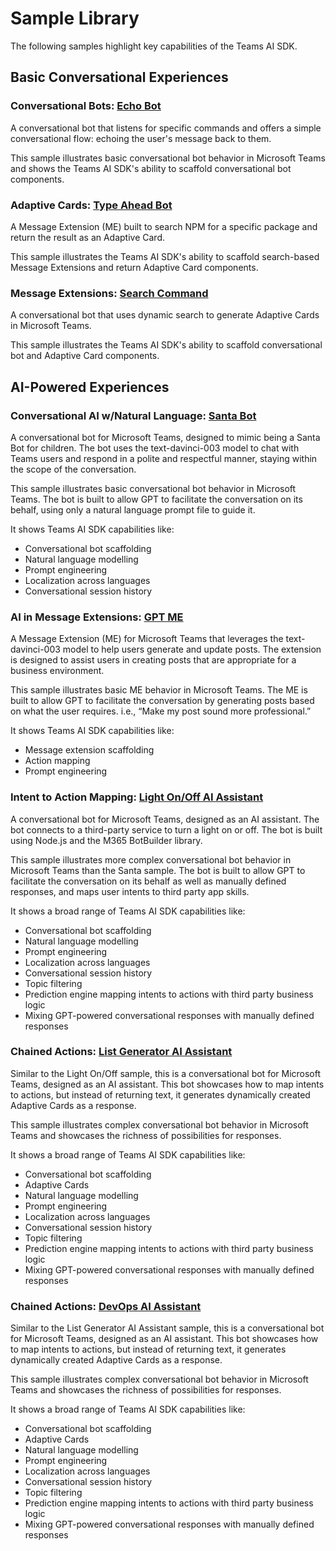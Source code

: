 # Sample Library

The following samples highlight key capabilities of the Teams AI SDK.

## Basic Conversational Experiences

### Conversational Bots: [Echo Bot](01.messaging.a.echoBot/)

A conversational bot that listens for specific commands and offers a simple conversational flow: echoing the user's message back to them.

This sample illustrates basic conversational bot behavior in Microsoft Teams and shows the Teams AI SDK's ability to scaffold conversational bot components.

### Adaptive Cards: [Type Ahead Bot](02.messageExtensions.a.searchCommand/)

A Message Extension (ME) built to search NPM for a specific package and return the result as an Adaptive Card.

This sample illustrates the Teams AI SDK's ability to scaffold search-based Message Extensions and return Adaptive Card components.

### Message Extensions: [Search Command](03.adaptiveCards.a.typeAheadBot/)

A conversational bot that uses dynamic search to generate Adaptive Cards in Microsoft Teams.

This sample illustrates the Teams AI SDK's ability to scaffold conversational bot and Adaptive Card components.

## AI-Powered Experiences

### Conversational AI w/Natural Language: [Santa Bot](04.ai.a.naturalLanguage.santaBot/)

A conversational bot for Microsoft Teams, designed to mimic being a Santa Bot for children. The bot uses the text-davinci-003 model to chat with Teams users and respond in a polite and respectful manner, staying within the scope of the conversation.

This sample illustrates basic conversational bot behavior in Microsoft Teams. The bot is built to allow GPT to facilitate the conversation on its behalf, using only a natural language prompt file to guide it.

It shows Teams AI SDK capabilities like:

-   Conversational bot scaffolding
-   Natural language modelling
-   Prompt engineering
-   Localization across languages
-   Conversational session history

### AI in Message Extensions: [GPT ME](04.ai.b.messageExtensions.gptME/)

A Message Extension (ME) for Microsoft Teams that leverages the text-davinci-003 model to help users generate and update posts. The extension is designed to assist users in creating posts that are appropriate for a business environment.

This sample illustrates basic ME behavior in Microsoft Teams. The ME is built to allow GPT to facilitate the conversation by generating posts based on what the user requires. i.e., “Make my post sound more professional.”

It shows Teams AI SDK capabilities like:

-   Message extension scaffolding
-   Action mapping
-   Prompt engineering

### Intent to Action Mapping: [Light On/Off AI Assistant](04.ai.c.actionMapping.lightBot/)

A conversational bot for Microsoft Teams, designed as an AI assistant. The bot connects to a third-party service to turn a light on or off. The bot is built using Node.js and the M365 BotBuilder library.

This sample illustrates more complex conversational bot behavior in Microsoft Teams than the Santa sample. The bot is built to allow GPT to facilitate the conversation on its behalf as well as manually defined responses, and maps user intents to third party app skills.

It shows a broad range of Teams AI SDK capabilities like:

-   Conversational bot scaffolding
-   Natural language modelling
-   Prompt engineering
-   Localization across languages
-   Conversational session history
-   Topic filtering
-   Prediction engine mapping intents to actions with third party business logic
-   Mixing GPT-powered conversational responses with manually defined responses

### Chained Actions: [List Generator AI Assistant](04.ai.d.chainedActions.listBot/)

Similar to the Light On/Off sample, this is a conversational bot for Microsoft Teams, designed as an AI assistant. This bot showcases how to map intents to actions, but instead of returning text, it generates dynamically created Adaptive Cards as a response.

This sample illustrates complex conversational bot behavior in Microsoft Teams and showcases the richness of possibilities for responses.

It shows a broad range of Teams AI SDK capabilities like:

-   Conversational bot scaffolding
-   Adaptive Cards
-   Natural language modelling
-   Prompt engineering
-   Localization across languages
-   Conversational session history
-   Topic filtering
-   Prediction engine mapping intents to actions with third party business logic
-   Mixing GPT-powered conversational responses with manually defined responses


### Chained Actions: [DevOps AI Assistant](04.ai.e.chainedActions.devOpsBot)

Similar to the List Generator AI Assistant sample, this is a conversational bot for Microsoft Teams, designed as an AI assistant. This bot showcases how to map intents to actions, but instead of returning text, it generates dynamically created Adaptive Cards as a response.

This sample illustrates complex conversational bot behavior in Microsoft Teams and showcases the richness of possibilities for responses.

It shows a broad range of Teams AI SDK capabilities like:

-   Conversational bot scaffolding
-   Adaptive Cards
-   Natural language modelling
-   Prompt engineering
-   Localization across languages
-   Conversational session history
-   Topic filtering
-   Prediction engine mapping intents to actions with third party business logic
-   Mixing GPT-powered conversational responses with manually defined responses
